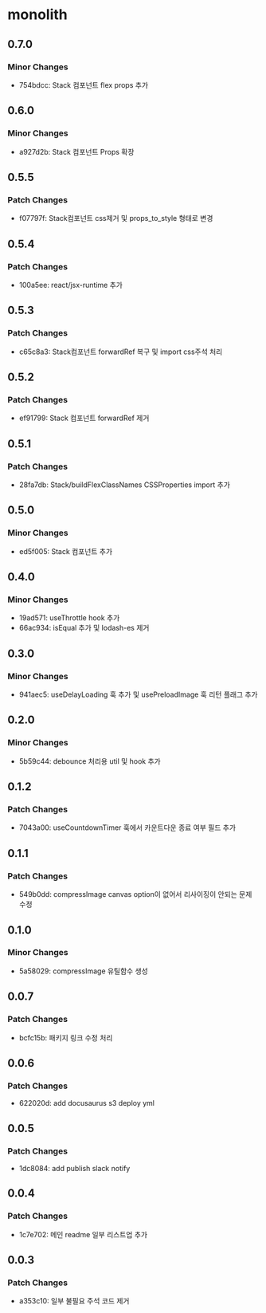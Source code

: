 # monolith

## 0.7.0

### Minor Changes

- 754bdcc: Stack 컴포넌트 flex props 추가

## 0.6.0

### Minor Changes

- a927d2b: Stack 컴포넌트 Props 확장

## 0.5.5

### Patch Changes

- f07797f: Stack컴포넌트 css제거 및 props_to_style 형태로 변경

## 0.5.4

### Patch Changes

- 100a5ee: react/jsx-runtime 추가

## 0.5.3

### Patch Changes

- c65c8a3: Stack컴포넌트 forwardRef 복구 및 import css주석 처리

## 0.5.2

### Patch Changes

- ef91799: Stack 컴포넌트 forwardRef 제거

## 0.5.1

### Patch Changes

- 28fa7db: Stack/buildFlexClassNames CSSProperties import 추가

## 0.5.0

### Minor Changes

- ed5f005: Stack 컴포넌트 추가

## 0.4.0

### Minor Changes

- 19ad571: useThrottle hook 추가
- 66ac934: isEqual 추가 및 lodash-es 제거

## 0.3.0

### Minor Changes

- 941aec5: useDelayLoading 훅 추가 및 usePreloadImage 훅 리턴 플래그 추가

## 0.2.0

### Minor Changes

- 5b59c44: debounce 처리용 util 및 hook 추가

## 0.1.2

### Patch Changes

- 7043a00: useCountdownTimer 훅에서 카운트다운 종료 여부 필드 추가

## 0.1.1

### Patch Changes

- 549b0dd: compressImage canvas option이 없어서 리사이징이 안되는 문제 수정

## 0.1.0

### Minor Changes

- 5a58029: compressImage 유틸함수 생성

## 0.0.7

### Patch Changes

- bcfc15b: 패키지 링크 수정 처리

## 0.0.6

### Patch Changes

- 622020d: add docusaurus s3 deploy yml

## 0.0.5

### Patch Changes

- 1dc8084: add publish slack notify

## 0.0.4

### Patch Changes

- 1c7e702: 메인 readme 일부 리스트업 추가

## 0.0.3

### Patch Changes

- a353c10: 일부 불필요 주석 코드 제거
